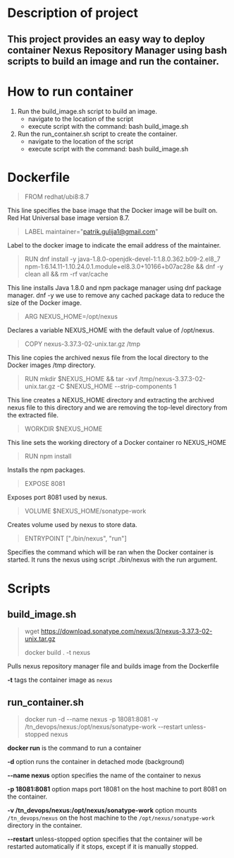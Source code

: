 <h1> Description of project</h1>
<h2>This project provides an easy way to deploy container Nexus Repository Manager using bash scripts to build an image and run the container.</h2>

<h1>How to run container</h1>

1. Run the build_image.sh script to build an image.
    - navigate to the location of the script
    - execute script with the command: bash build_image.sh
2. Run the run_container.sh script to create the container.
    - navigate to the location of the script
    - execute script with the command: bash build_image.sh



<h1>Dockerfile</h1>

>FROM redhat/ubi8:8.7

This line specifies the base image that the Docker image will be built on. Red Hat Universal base image version 8.7.

>LABEL maintainer="patrik.gulija1@gmail.com"

Label to the docker image to indicate the email address of the maintainer.

>RUN dnf install -y java-1.8.0-openjdk-devel-1:1.8.0.362.b09-2.el8_7 npm-1:6.14.11-1.10.24.0.1.module+el8.3.0+10166+b07ac28e && dnf -y clean all && rm -rf  var/cache

This line installs Java 1.8.0 and npm package manager using dnf package manager.
dnf -y we use to remove any cached package data to reduce the size of the Docker image.

>ARG NEXUS_HOME=/opt/nexus

Declares a variable NEXUS_HOME with the default value of /opt/nexus.

>COPY nexus-3.37.3-02-unix.tar.gz /tmp

This line copies the archived nexus file from the local directory to the Docker images /tmp directory.

>RUN mkdir $NEXUS_HOME && tar -xvf /tmp/nexus-3.37.3-02-unix.tar.gz -C $NEXUS_HOME --strip-components 1

This line creates a NEXUS_HOME directory and extracting the archived nexus file to this directory and we are removing the top-level directory from the extracted file.

>WORKDIR $NEXUS_HOME

This line sets the working directory of a Docker container ro NEXUS_HOME

>RUN npm install

Installs the npm packages.

>EXPOSE 8081

Exposes port 8081 used by nexus.

>VOLUME $NEXUS_HOME/sonatype-work

Creates volume used by nexus to store data.

>ENTRYPOINT ["./bin/nexus", "run"]

Specifies the command which will be ran when the Docker container is started. It runs the nexus using script ./bin/nexus with the run argument.

<h1>Scripts</h1>

<h2>build_image.sh</h2>

>wget https://download.sonatype.com/nexus/3/nexus-3.37.3-02-unix.tar.gz
>
>docker build . -t nexus

Pulls nexus repository manager file and builds image from the Dockerfile

**-t** tags the container image as `nexus`

<h2>run_container.sh</h2>

>docker run -d --name nexus -p 18081:8081 -v /tn_devops/nexus:/opt/nexus/sonatype-work --restart unless-stopped nexus

**docker run** is the command to run a container

**-d** option runs the container in detached mode (background)

**--name nexus** option specifies the name of the container to nexus

**-p 18081:8081** option maps port 18081 on the host machine to port 8081 on the container.

**-v /tn_devops/nexus:/opt/nexus/sonatype-work** option mounts `/tn_devops/nexus` on the host machine to the `/opt/nexus/sonatype-work` directory in the container.

**--restart** unless-stopped option specifies that the container will be restarted automatically if it stops, except if it is manually stopped.